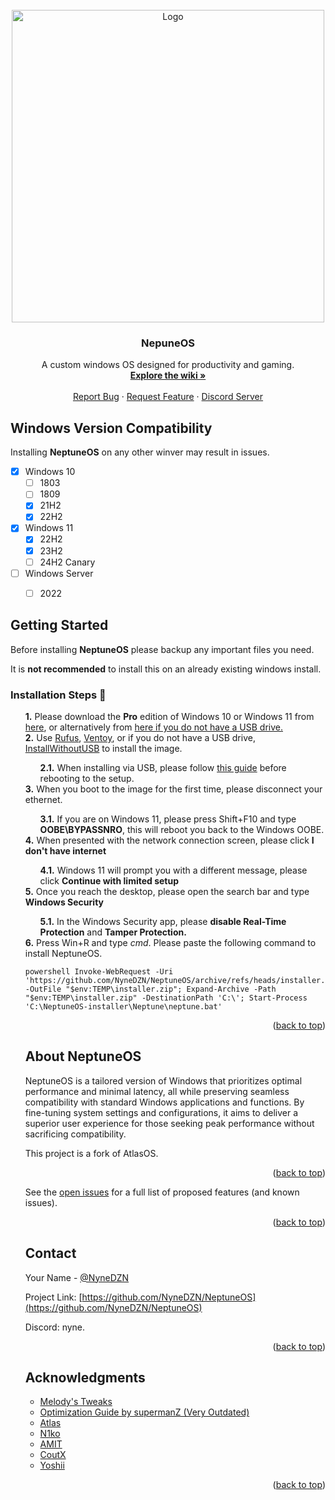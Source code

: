 <!-- PROJECT LOGO -->
<br />
<div align="center">
  <a href="https://github.com/NyneDZN/NeptuneOS">
    <img src="https://user-images.githubusercontent.com/120980797/209248113-fb446909-8aad-4c90-bedf-d4d536ef5dee.png"
" alt="Logo" width="500" height="500">
  </a>

<h3 align="center">NepuneOS</h3>

  <p align="center">
    A custom windows OS designed for productivity and gaming.
    <br />
    <a href="https://github.com/NyneDZN/NeptuneOS/wiki"><strong>Explore the wiki »</strong></a>
    <br />
    <br />
    <a href="https://github.com/NyneDZN/NeptuneOS/issues">Report Bug</a>
    ·
    <a href="https://github.com/NyneDZN/NeptuneOS/discussions">Request Feature</a>
    ·
    <a href="https://discord.gg/4YTSkcK8b8">Discord Server</a>
  </p>
</div>




<!-- COMPATIBILITY -->
## Windows Version Compatibility
Installing <b>NeptuneOS</b> on any other winver may result in issues.

- [x] Windows 10
  - [ ] 1803
  - [ ] 1809
  - [x] 21H2
  - [x] 22H2
- [x] Windows 11
  - [x] 22H2
  - [x] 23H2
  - [ ] 24H2 Canary
- [ ] Windows Server
  - [ ] 2022


<!-- GETTING STARTED -->
## Getting Started
<ol style="list-style:none;padding-left:0">Before installing <b>NeptuneOS</b> please backup any important files you need.</ol>
<ol style="list-style:none;padding-left:0">It is <b>not recommended</b> to install this on an already existing windows install.</ol>

### Installation Steps 🚀

<ol style="list-style:none">
  <li><b>1.</b> Please download the <b>Pro</b> edition of Windows 10 or Windows 11 from <a href="https://massgrave.dev/genuine-installation-media.html">here</a>, or alternatively from <a href="https://uupdump.net/known.php">here if you do not have a USB drive.</a></li>
  <li><b>2.</b> Use <a href="https://rufus.ie/en/">Rufus</a>, <a href="https://www.ventoy.net/en/index.html">Ventoy</a>, or if you do not have a USB drive, <a href="https://github.com/iidanL/InstallWindowsWithoutUSB">InstallWithoutUSB</a> to install the image.</li>
    <ol style="list-style:none">
      <li><b>2.1.</b> When installing via USB, please follow <a href="https://www.makeuseof.com/windows-11-select-edition-during-install/">this guide</a> before rebooting to the setup.</li>
    </ol>
  <li><b>3.</b> When you boot to the image for the first time, please disconnect your ethernet.</li>
    <ol style="list-style:none">
      <li><b>3.1.</b> If you are on Windows 11, please press Shift+F10 and type <b>OOBE\BYPASSNRO</b>, this will reboot you back to the Windows OOBE.</li>
    </ol>
  <li><b>4.</b> When presented with the network connection screen, please click <b>I don't have internet</b></li>
    <ol style="list-style:none">
      <li ><b>4.1.</b> Windows 11 will prompt you with a different message, please click <b>Continue with limited setup</b></li>
    </ol>
  <li><b>5.</b> Once you reach the desktop, please open the search bar and type <b>Windows Security</b></li>
    <ol style="list-style:none">
      <li><b>5.1.</b> In the Windows Security app, please <b>disable Real-Time Protection</b> and <b>Tamper Protection.</b></li>
    </ol>
  <li><b>6.</b> Press Win+R and type <i>cmd</i>. Please paste the following command to install NeptuneOS.


```NeptuneOS Installation
powershell Invoke-WebRequest -Uri 'https://github.com/NyneDZN/NeptuneOS/archive/refs/heads/installer.zip' -OutFile "$env:TEMP\installer.zip"; Expand-Archive -Path "$env:TEMP\installer.zip" -DestinationPath 'C:\'; Start-Process 'C:\NeptuneOS-installer\Neptune\neptune.bat'
```

<p align="right">(<a href="#readme-top">back to top</a>)</p>



<!-- ABOUT NEPTUNEOS -->
## About NeptuneOS

NeptuneOS is a tailored version of Windows that prioritizes optimal performance and minimal latency, all while preserving seamless compatibility with standard Windows applications and functions. 
By fine-tuning system settings and configurations, it aims to deliver a superior user experience for those seeking peak performance without sacrificing compatibility.
                                       
This project is a fork of AtlasOS.

<p align="right">(<a href="#readme-top">back to top</a>)</p>

See the [open issues](https://github.com/NyneDZN/NeptuneOS/issues) for a full list of proposed features (and known issues).

<p align="right">(<a href="#readme-top">back to top</a>)</p>



<!-- CONTACT -->
## Contact

Your Name - [@NyneDZN](https://twitter.com/NyneDZN) 

Project Link: [https://github.com/NyneDZN/NeptuneOS](https://github.com/NyneDZN/NeptuneOS)

Discord: nyne.

<p align="right">(<a href="#readme-top">back to top</a>)</p>



<!-- ACKNOWLEDGMENTS -->
## Acknowledgments

* [Melody's Tweaks](https://sites.google.com/view/melodystweaks/basictweaks?pli=1)
* [Optimization Guide by supermanZ (Very Outdated)](https://steamcommunity.com/sharedfiles/filedetails/?id=476760198)
* [Atlas](https://github.com/Atlas-OS/)
* [N1ko](https://n1kobg.blogspot.com/)
* [AMIT](https://github.com/amitxv)
* [CoutX](https://github.com/UnLovedCookie/CoutX)
* [Yoshii](https://github.com/Yoshii64)

<p align="right">(<a href="#readme-top">back to top</a>)</p>
